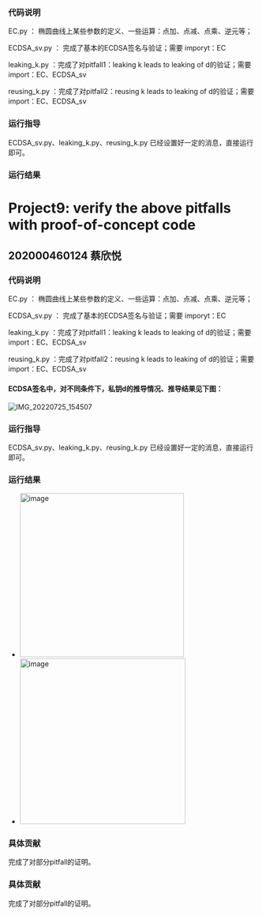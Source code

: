 ### 代码说明

EC.py ： 椭圆曲线上某些参数的定义、一些运算：点加、点减、点乘、逆元等；

ECDSA_sv.py ： 完成了基本的ECDSA签名与验证；需要 imporyt：EC

leaking_k.py ：完成了对pitfall1：leaking k leads to leaking of d的验证；需要 import：EC、ECDSA_sv

reusing_k.py ：完成了对pitfall2：reusing k leads to leaking of d的验证；需要 import：EC、ECDSA_sv



### 运行指导

ECDSA_sv.py、leaking_k.py、reusing_k.py 已经设置好一定的消息，直接运行即可。

### 运行结果

# Project9: verify the above pitfalls with proof-of-concept code


## 202000460124 蔡欣悦

### 代码说明

EC.py ： 椭圆曲线上某些参数的定义、一些运算：点加、点减、点乘、逆元等；

ECDSA_sv.py ： 完成了基本的ECDSA签名与验证；需要 imporyt：EC

leaking_k.py ：完成了对pitfall1：leaking k leads to leaking of d的验证；需要 import：EC、ECDSA_sv

reusing_k.py ：完成了对pitfall2：reusing k leads to leaking of d的验证；需要 import：EC、ECDSA_sv

#### ECDSA签名中，对不同条件下，私钥d的推导情况、推导结果见下图：

![IMG_20220725_154507](https://user-images.githubusercontent.com/105582476/180731987-08d31063-7042-4d21-aa24-7381e1fddfbe.jpg)


### 运行指导

ECDSA_sv.py、leaking_k.py、reusing_k.py 已经设置好一定的消息，直接运行即可。

### 运行结果

- <img width="332" alt="image" src="https://user-images.githubusercontent.com/105582476/180727165-ece6389b-7691-4602-b9b7-394f1e8751a3.png">

- <img width="335" alt="image" src="https://user-images.githubusercontent.com/105582476/180727284-fbbee04d-6f56-4b61-ab6a-5ffaeaabe70f.png">


### 具体贡献

完成了对部分pitfall的证明。



### 具体贡献

完成了对部分pitfall的证明。
